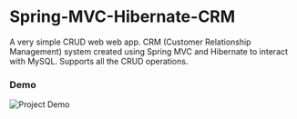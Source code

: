 # Spring-MVC-Hibernate-CRM
A very simple CRUD web web app. CRM (Customer Relationship Management) system created using Spring MVC and Hibernate to interact with MySQL. Supports all the CRUD operations.
### Demo
![Project Demo](https://github.com/coma123/Spring-MVC-Hibernate-CRM/blob/master/Demo.gif)


